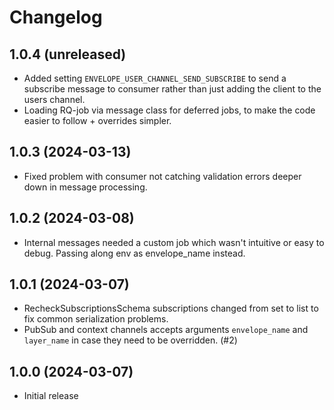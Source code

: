 # Changelog

## 1.0.4 (unreleased)

* Added setting `ENVELOPE_USER_CHANNEL_SEND_SUBSCRIBE` to send a subscribe message to consumer rather than just adding
  the client to the users channel.
* Loading RQ-job via message class for deferred jobs, to make the code easier to follow + overrides simpler.

## 1.0.3 (2024-03-13)

* Fixed problem with consumer not catching validation errors
deeper down in message processing.

## 1.0.2 (2024-03-08)

* Internal messages needed a custom job which wasn't intuitive or easy to debug.
  Passing along env as envelope_name instead.

## 1.0.1 (2024-03-07)

* RecheckSubscriptionsSchema subscriptions changed from set to list to 
  fix common serialization problems.
* PubSub and context channels accepts arguments `envelope_name` and `layer_name` in case
  they need to be overridden. (#2)

## 1.0.0 (2024-03-07)

* Initial release